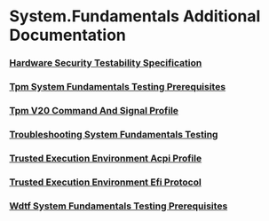 # System.Fundamentals Additional Documentation
### [Hardware Security Testability Specification](hardware-security-testability-specification.md)
### [Tpm System Fundamentals Testing Prerequisites](tpm-system-fundamentals-testing-prerequisites.md)
### [Tpm V20 Command And Signal Profile](tpm-v20-command-and-signal-profile.md)
### [Troubleshooting System Fundamentals Testing](troubleshooting-system-fundamentals-testing.md)
### [Trusted Execution Environment Acpi Profile](trusted-execution-environment-acpi-profile.md)
### [Trusted Execution Environment Efi Protocol](trusted-execution-environment-efi-protocol.md)
### [Wdtf System Fundamentals Testing Prerequisites](wdtf-system-fundamentals-testing-prerequisites.md)
